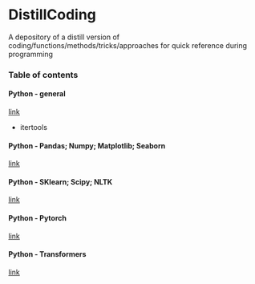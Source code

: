 # DistillCoding
A depository of a distill version of coding/functions/methods/tricks/approaches for quick reference during programming 

<h3>Table of contents</h3>

<h4>Python - general</h4> 

[link](https://github.com/Sean-Toroghi/DistillCoding/blob/main/python_general.py)
- itertools

<h4>Python - Pandas; Numpy; Matplotlib; Seaborn</h4> 

[link](https://github.com/Sean-Toroghi/DistillCoding/blob/main/python_dataprocessing.py)

<h4>Python - SKlearn; Scipy; NLTK</h4> 

[link](https://github.com/Sean-Toroghi/DistillCoding/blob/main/python_inference.py)

<h4>Python - Pytorch</h4> 

[link](https://github.com/Sean-Toroghi/DistillCoding/blob/main/python_pytorch.py)

<h4>Python - Transformers</h4> 

[link](https://github.com/Sean-Toroghi/DistillCoding/blob/main/python_transformers.py)

